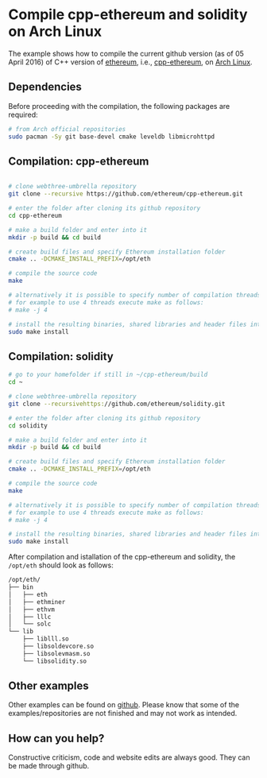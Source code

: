 # Compile cpp-ethereum and solidity on Arch Linux

The example shows how to compile the current github version (as of 05 April 2016) of C++ version of [ethereum](http://ethereum.org/), i.e., [cpp-ethereum](https://github.com/ethereum/cpp-ethereum), on [Arch Linux](https://www.archlinux.org/).

## Dependencies
Before proceeding with the compilation, the following packages are required:

```bash
# from Arch official repositories
sudo pacman -Sy git base-devel cmake leveldb libmicrohttpd
```

## Compilation: cpp-ethereum

```bash

# clone webthree-umbrella repository 
git clone --recursive https://github.com/ethereum/cpp-ethereum.git

# enter the folder after cloning its github repository
cd cpp-ethereum

# make a build folder and enter into it
mkdir -p build && cd build

# create build files and specify Ethereum installation folder
cmake .. -DCMAKE_INSTALL_PREFIX=/opt/eth

# compile the source code
make

# alternatively it is possible to specify number of compilation threads
# for example to use 4 threads execute make as follows:
# make -j 4

# install the resulting binaries, shared libraries and header files into /opt
sudo make install
```

## Compilation: solidity

```bash
# go to your homefolder if still in ~/cpp-ethereum/build
cd ~

# clone webthree-umbrella repository 
git clone --recursivehttps://github.com/ethereum/solidity.git

# enter the folder after cloning its github repository
cd solidity

# make a build folder and enter into it
mkdir -p build && cd build

# create build files and specify Ethereum installation folder
cmake .. -DCMAKE_INSTALL_PREFIX=/opt/eth

# compile the source code
make

# alternatively it is possible to specify number of compilation threads
# for example to use 4 threads execute make as follows:
# make -j 4

# install the resulting binaries, shared libraries and header files into /opt
sudo make install
```

After compilation and istallation of the cpp-ethereum and solidity, the `/opt/eth` should look as follows:

```bash
/opt/eth/
├── bin
│   ├── eth
│   ├── ethminer
│   ├── ethvm
│   ├── lllc
│   └── solc
└── lib
    ├── liblll.so
    ├── libsoldevcore.so
    ├── libsolevmasm.so
    └── libsolidity.so
```


## Other examples
Other examples can be found on [github](https://github.com/moneroexamples?tab=repositories).
Please know that some of the examples/repositories are not
finished and may not work as intended.

## How can you help?

Constructive criticism, code and website edits are always good. They can be made through github.
